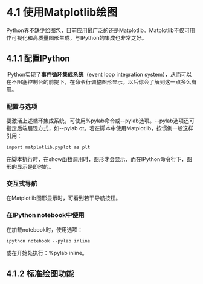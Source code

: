 # 4.1 使用Matplotlib绘图

Python界不缺少绘图包，目前应用最广泛的还是Matplotlib。Matplotlib不仅可用作可视化和高质量图形生成，与IPython的集成也非常之好。

## 4.1.1 配置IPython

IPython实现了**事件循环集成系统**（event loop integration system），从而可以在不阻塞控制台的前提下，在命令行调整图形显示。以后你会了解到这一点多么有用。

### 配置与选项

要激活上述循环集成系统，可使用%pylab命令或--pylab选项。--pylab选项还可指定后端展现方式，如--pylab qt。若在脚本中使用Matplotlib，按惯例一般这样引用：

```
import matplotlib.pyplot as plt
```

在脚本执行时，在show函数调用时，图形才会显示，而在IPython命令行下，图形的显示是即时的。

### 交互式导航

在Matplotlib图形显示时，可看到若干导航按钮。

### 在IPython notebook中使用

在加载notebook时，使用选项：

```
ipython notebook --pylab inline
```

或在开始处执行：%pylab inline。

## 4.1.2 标准绘图功能











